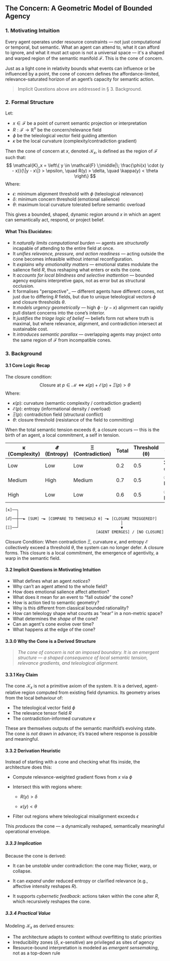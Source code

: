 ## The Concern: A Geometric Model of Bounded Agency

### 1. Motivating Intuition

Every agent operates under resource constraints — not just computational or temporal, but semantic. What an agent can attend to, what it can afford to ignore, and what it must act upon is not a universal space — it's a shaped and warped region of the semantic manifold $\mathcal{F}$. This is the cone of concern.

Just as a light cone in relativity bounds what events can influence or be influenced by a point, the cone of concern defines the affordance-limited, relevance-saturated horizon of an agent’s capacity for semantic action.

> Implicit Questions above are addressed in § 3. Background.
### 2. Formal Structure

Let:

- $x \in \mathcal{F}$ be a point of current semantic projection or interpretation
- $R : \mathcal{F} \to \mathbb{R}^n$ be the concern/relevance field
- $\phi$ be the teleological vector field guiding attention
- $\kappa$ be the local curvature (complexity/contradiction gradient)

Then the cone of concern at $x$, denoted $\mathcal{K}_x$, is defined as the region of $\mathcal{F}$ such that:
$$
\mathcal{K}_x = \left\{ y \in \mathcal{F} \;\middle|\; \frac{\phi(x) \cdot (y - x)}{\|y - x\|} > \epsilon, \quad R(y) > \delta, \quad \kappa(y) < \theta \right\}
$$
Where:

- $\epsilon$: minimum alignment threshold with $\phi$ (teleological relevance)
- $\delta$: minimum concern threshold (emotional salience)
- $\theta$: maximum local curvature tolerated before semantic overload

This gives a bounded, shaped, dynamic region around $x$ in which an agent can semantically act, respond, or project belief.

#### What This Elucidates:

- It _naturally limits computational burden_ — agents are _structurally_ incapable of attending to the entire field at once.
- It _unifies relevance, pressure, and action readiness_ — acting outside the cone becomes infeasible without internal reconfiguration.
- It _explains why emotionality matters_ — emotional states modulate the salience field $R$, thus reshaping what enters or exits the cone.
- It _accounts for local blindness and selective inattention_ — bounded agency explains interpretive gaps, not as error but as structural occlusion.
- It formalises "perspective"_ — different agents have different cones, not just due to differing $R$ fields, but due to unique teleological vectors $\phi$ and closure thresholds $\theta$.
- It _models urgency geometrically_ — high $\phi \cdot (y - x)$ alignment can rapidly pull distant concerns into the cone’s interior.
- It _justifies the triage logic of belief_ — beliefs form not where truth is maximal, but where relevance, alignment, and contradiction intersect at sustainable cost.
- It _introduces semantic parallax_ — overlapping agents may project onto the same region of $\mathcal{F}$ from incompatible cones.

### 3. Background

#### 3.1 Core Logic Recap

The closure condition:
$$
\text{Closure at } p \in \mathcal{M} \iff \kappa(p) + \mathcal{E}(p) + \Xi(p) > \theta
$$
Where:

- $\kappa(p)$: curvature (semantic complexity / contradiction gradient)
- $\mathcal{E}(p)$: entropy (informational density / overload)
- $\Xi(p)$: contradiction field (structural conflict)
- $\theta$: closure threshold (resistance of the field to committing)

When the total semantic tension exceeds $\theta$, a closure occurs — this is the birth of an agent, a local commitment, a self in tension.

| κ (Complexity) | 𝓔 (Entropy) | Ξ (Contradiction) | Total | Threshold (θ) | Closure?        |
|----------------|-------------|-------------------|--------|----------------|------------------|
| Low            | Low         | Low               | 0.2    | 0.5            | ❌ Flux continues |
| Medium         | High        | Medium            | 0.7    | 0.5            | ✅ Agent Emerges |
| High           | Low         | Low               | 0.6    | 0.5            | ✅ Agent Emerges |
```
[κ]──┐
     │
[𝓔]──┼──► [SUM] ─► [COMPARE TO THRESHOLD θ] ─► [CLOSURE TRIGGERED?]
     │                                             │
[Ξ]──┘                                             ▼
                                        [AGENT EMERGES] / [NO CLOSURE]

```

Closure Condition: When contradiction $\Xi$, curvature $\kappa$, and entropy $\mathcal{E}$ collectively exceed a threshold $\theta$, the system can no longer defer. A closure forms. This closure is a local commitment, the emergence of agentivity, a warp in the semantic field.

#### 3.2 Implicit Questions in Motivating Intuition

- What defines what an agent _notices_?
- Why can’t an agent attend to the whole field?
- How does emotional salience affect attention?
- What does it mean for an event to “fall outside” the cone?
- How is action tied to semantic geometry?
- Why is this different from classical bounded rationality?
- How can teleology shape what counts as “near” in a non-metric space?
- What determines the _shape_ of the cone?
- Can an agent's cone evolve over time?
- What happens at the edge of the cone?

####  3.3.0 Why the Cone is a Derived Structure

> _The cone of concern is not an imposed boundary. It is an emergent structure — a shaped consequence of local semantic tension, relevance gradients, and teleological alignment._

####  3.3.1 Key Claim

The cone $\mathcal{K}_x$ is not a primitive axiom of the system. It is a derived, agent-relative region computed from existing field dynamics. Its geometry arises from the local behaviour of:

- The teleological vector field $\phi$
- The relevance tensor field $R$
- The contradiction-informed curvature $\kappa$

These are themselves outputs of the semantic manifold’s evolving state. The cone is _not_ drawn in advance; it’s traced where response is possible and meaningful.

####  3.3.2 Derivation Heuristic

Instead of starting with a cone and checking what fits inside, the architecture does this:

- Compute relevance-weighted gradient flows from $x$ via $\phi$
    
- Intersect this with regions where:
    
    - $R(y) > \delta$
        
    - $\kappa(y) < \theta$
        
- Filter out regions where teleological misalignment exceeds $\epsilon$
    

This _produces_ the cone — a dynamically reshaped, semantically meaningful operational envelope.

#####  3.3.3 Implication

Because the cone is derived:

- It can be _unstable_ under contradiction: the cone may flicker, warp, or collapse.
    
- It can _expand_ under reduced entropy or clarified relevance (e.g., affective intensity reshapes $R$).
    
- It supports _cybernetic feedback_: actions taken within the cone alter $R$, which recursively reshapes the cone.
    

#####  3.3.4 Practical Value

Modeling $\mathcal{K}_x$ as derived ensures:

- The architecture adapts to context without overfitting to static priorities
- Irreducibility zones ($\delta$, $\kappa$-sensitive) are privileged as sites of agency
- Resource-bound interpretation is modeled as _emergent sensemaking_, not as a top-down rule